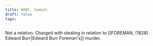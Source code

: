 ```yaml
---
title: WABY, Samuel
draft: false
tags:
---
```

Not a relation. Charged with stealing in relation to [[FOREMAN, (1828) Edward Burr|Edward Burr Foreman's]] murder. 